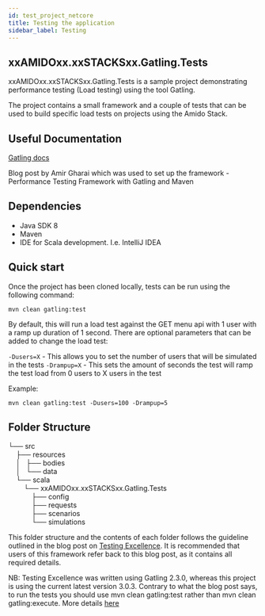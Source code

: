 ```yaml
---
id: test_project_netcore
title: Testing the application
sidebar_label: Testing
---
```


## xxAMIDOxx.xxSTACKSxx.Gatling.Tests

xxAMIDOxx.xxSTACKSxx.Gatling.Tests is a sample project demonstrating performance testing (Load testing) using the tool Gatling.

The project contains a small framework and a couple of tests that can be used to build specific load tests on projects using the Amido Stack.



## Useful Documentation

[Gatling docs](https://gatling.io/docs/current)

Blog post by Amir Gharai which was used to set up the framework - Performance Testing Framework with Gatling and Maven



## Dependencies

- Java SDK 8
- Maven
- IDE for Scala development. I.e. IntelliJ IDEA



## Quick start

Once the project has been cloned locally, tests can be run using the following command:

`mvn clean gatling:test`

By default, this will run a load test against the GET menu api with 1 user with a ramp up duration of 1 second. There are optional parameters that can be added to change the load test:

`-Dusers=X` - This allows you to set the number of users that will be simulated in the tests
`-Drampup=X` - This sets the amount of seconds the test will ramp the test load from 0 users to X users in the test

Example:

`mvn clean gatling:test -Dusers=100 -Drampup=5`

## Folder Structure

<div>
    <div>└──&nbsp;src</div>
    <div>&nbsp;&nbsp;&nbsp;&nbsp;├──&nbsp;resources</div>
    <div>&nbsp;&nbsp;&nbsp;&nbsp;│&nbsp;&nbsp;&nbsp;├──&nbsp;bodies</div>
    <div>&nbsp;&nbsp;&nbsp;&nbsp;│&nbsp;&nbsp;&nbsp;└──&nbsp;data</div>
    <div>&nbsp;&nbsp;&nbsp;&nbsp;└──&nbsp;scala</div>
    <div>&nbsp;&nbsp;&nbsp;&nbsp;&nbsp;&nbsp;&nbsp;&nbsp;└──&nbsp;xxAMIDOxx.xxSTACKSxx.Gatling.Tests</div>
    <div>&nbsp;&nbsp;&nbsp;&nbsp;&nbsp;&nbsp;&nbsp;&nbsp;&nbsp;&nbsp;&nbsp;&nbsp;├──&nbsp;config</div>
    <div>&nbsp;&nbsp;&nbsp;&nbsp;&nbsp;&nbsp;&nbsp;&nbsp;&nbsp;&nbsp;&nbsp;&nbsp;├──&nbsp;requests</div>
    <div>&nbsp;&nbsp;&nbsp;&nbsp;&nbsp;&nbsp;&nbsp;&nbsp;&nbsp;&nbsp;&nbsp;&nbsp;├──&nbsp;scenarios</div>
    <div>&nbsp;&nbsp;&nbsp;&nbsp;&nbsp;&nbsp;&nbsp;&nbsp;&nbsp;&nbsp;&nbsp;&nbsp;└──&nbsp;simulations</div>
</div>


This folder structure and the contents of each folder follows the guideline outlined in the blog post on [Testing Excellence](https://devqa.io/gatling-maven-performance-test-framework/). It is recommended that users of this framework refer back to this blog post, as it contains all required details.

NB: Testing Excellence was written using Gatling 2.3.0, whereas this project is using the current latest version 3.0.3. Contrary to what the blog post says, to run the tests you should use mvn clean gatling:test rather than mvn clean gatling:execute. More details [here](https://gatling.io/docs/current/migration_guides/2.3-to-3.0)
